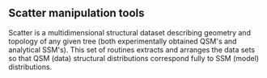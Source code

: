 ## Scatter manipulation tools

Scatter is a multidimensional structural dataset describing geometry and topology
of any given tree (both experimentally obtained QSM's and analytical SSM's).
This set of routines extracts and arranges the data sets so that QSM (data) 
structural distributions correspond fully to SSM (model) distributions.

